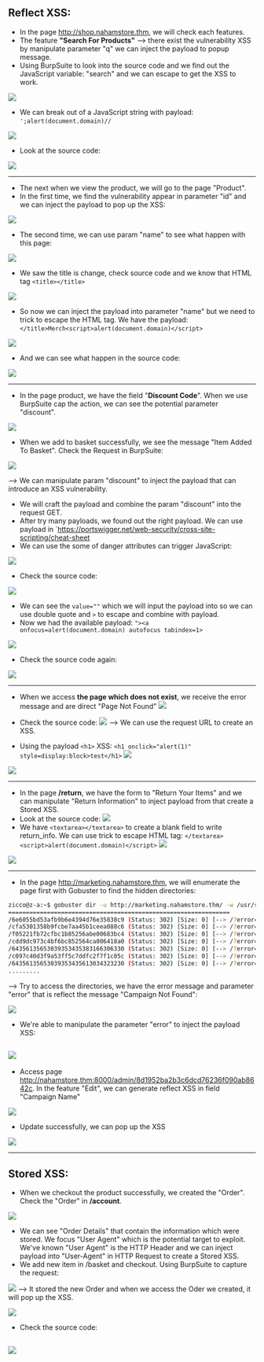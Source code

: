 ## Reflect XSS:
+ In the page http://shop.nahamstore.thm, we will check each features.
+ The feature **"Search For Products"** --> there exist the vulnerability XSS by manipulate parameter "q"  we can inject the payload to popup message.
+ Using BurpSuite to look into the source code and we find out the JavaScript variable: "search" and we can escape to get the XSS to work.

![](<Images/Pasted image 20250101164326.png>)

+ We can break out of a JavaScript string with payload: `';alert(document.domain)//`


![](<Images/Pasted image 20250101164633.png>)

+ Look at the source code:

![](<Images/Pasted image 20250110162002.png>)

------------------------------------------------------------------

+ The next when we view the product, we will go to the page "Product".
+ In the first time, we find the vulnerability appear in parameter "id" and we can inject the payload to pop up the XSS:

![](<Images/Pasted image 20250101221631.png>)

+ The second time, we can use param "name" to see what happen with this page:

![](<Images/Pasted image 20250101222358.png>)

+ We saw the title is change, check source code and we know that HTML tag `<title></title>` 

![](<Images/Pasted image 20250101222558.png>)

+ So now we can inject the payload into parameter "name" but we need to trick to escape the HTML tag. We have the payload:
`</title>Merch<script>alert(document.domain)</script>`

![](<Images/Pasted image 20250101222931.png>)

+ And we can see what happen in the source code:

![](<Images/Pasted image 20250101223012.png>)

------------------------------------------------------------------

+ In the page product, we have the field "**Discount Code**". When we use BurpSuite cap the action, we can see the potential parameter "discount".

![](<Images/Pasted image 20250113181807.png>)

+ When we add to basket successfully, we see the message "Item Added To Basket". Check the Request in BurpSuite:

![](<Images/Pasted image 20250113184648.png>)

--> We can manipulate param "discount" to inject the payload that can introduce an XSS vulnerability.

+ We will craft the payload and combine the param "discount" into the request GET.
+ After try many payloads, we found out the right payload. We can use payload in `https://portswigger.net/web-security/cross-site-scripting/cheat-sheet 
+ We can use the some of danger attributes can trigger JavaScript:

![](<Images/Pasted image 20250117214528.png>)

+ Check the source code:

![](<Images/Pasted image 20250113185723.png>)

+ We can see the `value=""` which we will input the payload into so we can use double quote and  `>`  to escape and combine with payload.
+ Now we had the available payload: `"><a onfocus=alert(document.domain) autofocus tabindex=1>` 

![](<Images/Pasted image 20250113190403.png>)

+ Check the source code again:

![](<Images/Pasted image 20250113190910.png>)

------------------------------------------------------------------

+ When we access **the page which does not exist**, we receive the error message and are direct "Page Not Found"
![](<Images/Pasted image 20250110175335.png>)

+ Check the source code:
![](<Images/Pasted image 20250110175455.png>)
--> We can use the request URL to create an XSS.
+ Using the payload `<h1>` XSS:  `<h1 onclick="alert(1)" style=display:block>test</h1>`
![](<Images/Pasted image 20250110180051.png>)

![](<Images/Pasted image 20250110180225.png>)

------------------------------------------------------------------

+ In the page **/return**, we have the form to "Return Your Items" and we can manipulate "Return Information" to inject payload from that create a Stored XSS.
+ Look at the source code:
![](<Images/Pasted image 20250102154945.png>)
+ We have  `<textarea></textarea>` to create a blank field to write return_info. We can use trick to escape HTML tag: `</textarea><script>alert(document.domain)</script>`
![](<Images/Pasted image 20250102155506.png>)

![](<Images/Pasted image 20250102155633.png>)

------------------------------------------------------------------

+ In the page http://marketing.nahamstore.thm, we will enumerate the page first with Gobuster to find the hidden directories:

```bash
zicco@z-a:~$ gobuster dir -u http://marketing.nahamstore.thm/ -w /usr/share/wordlists/dirbuster/directory-list-2.3-medium.txt -t64
===============================================================
/6e6055bd53afb9b6e4394d76e35838c9 (Status: 302) [Size: 0] [--> /?error=Campaign+Not+Found]
/cfa5301358b9fcbe7aa45b1ceea088c6 (Status: 302) [Size: 0] [--> /?error=Campaign+Not+Found]
/f05221fb72cfbc1b85256abe00683bc4 (Status: 302) [Size: 0] [--> /?error=Campaign+Not+Found]
/cdd9dc973c4bf6bc852564ca006418a0 (Status: 302) [Size: 0] [--> /?error=Campaign+Not+Found]
/64356135653039353435383166306330 (Status: 302) [Size: 0] [--> /?error=Campaign+Not+Found]
/c097c40d3f9a53ff5c7ddfc2f7f1c05c (Status: 302) [Size: 0] [--> /?error=Campaign+Not+Found]
/64356135653039353435613034323230 (Status: 302) [Size: 0] [--> /?error=Campaign+Not+Found]
.........
```

--> Try to access the directories, we have the error message and parameter "error" that is reflect the message "Campaign Not Found":

![](<Images/Pasted image 20250101213831.png>)

+ We're able to manipulate the parameter "error" to inject the payload XSS:

![](<Images/Pasted image 20250101214437.png>)
------------------------------------------------------------------
+ Access page http://nahamstore.thm:8000/admin/8d1952ba2b3c6dcd76236f090ab8642c. In the feature "Edit", we can generate reflect XSS in field "Campaign Name"

![](<Images/Pasted image 20250110180600.png>)

+ Update successfully, we can pop up the XSS

![](<Images/Pasted image 20250110180734.png>)

------------------------------------------------------------------

## Stored XSS:

+ When we checkout the product successfully, we created the "Order". Check the "Order" in **/account**.

![](<Images/Pasted image 20250113191549.png>)

+ We can see "Order Details" that contain the information which were stored. We focus "User Agent" which is the potential target to exploit. We've known "User Agent" is the HTTP Header and we can inject payload into "User-Agent" in HTTP Request to create a Stored XSS.
+ We add new item in /basket and checkout. Using BurpSuite to capture the request:

![](<Images/Pasted image 20250113192353.png>)
--> It stored the new Order and when we access the Oder we created, it will pop up the XSS.

![](<Images/Pasted image 20250113192543.png>)

+ Check the source code:

![](<Images/Pasted image 20250113192624.png>)
------------------------------------------------------------------